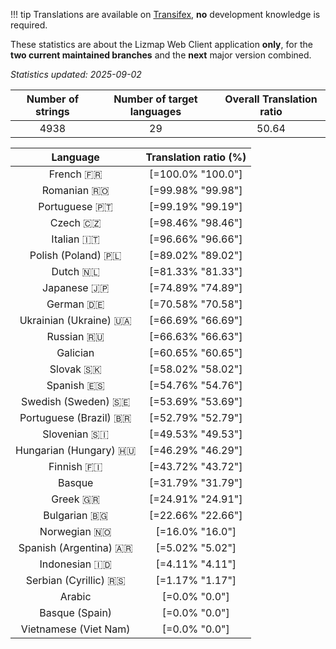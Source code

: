 <!--
DO NOT EDIT THIS FILE DIRECTLY.
It is generated automatically by transifex_stats.py in the scripts folder.
-->

!!! tip
    Translations are available on [Transifex](https://www.transifex.com/3liz-1/lizmap-locales/), **no** development
    knowledge is required.

These statistics are about the Lizmap Web Client application **only**, for the **two current
maintained branches** and the **next** major version combined.

*Statistics updated: 2025-09-02*

| Number of strings | Number of target languages | Overall Translation ratio |
|:-:|:-:|:-:|
4938|29|50.64

| Language | Translation ratio (%) |
|:-:|:-:|
French 🇫🇷 |[=100.0% "100.0"]|
Romanian 🇷🇴 |[=99.98% "99.98"]|
Portuguese 🇵🇹 |[=99.19% "99.19"]|
Czech 🇨🇿 |[=98.46% "98.46"]|
Italian 🇮🇹 |[=96.66% "96.66"]|
Polish (Poland) 🇵🇱 |[=89.02% "89.02"]|
Dutch 🇳🇱 |[=81.33% "81.33"]|
Japanese 🇯🇵 |[=74.89% "74.89"]|
German 🇩🇪 |[=70.58% "70.58"]|
Ukrainian (Ukraine) 🇺🇦 |[=66.69% "66.69"]|
Russian 🇷🇺 |[=66.63% "66.63"]|
Galician  |[=60.65% "60.65"]|
Slovak 🇸🇰 |[=58.02% "58.02"]|
Spanish 🇪🇸 |[=54.76% "54.76"]|
Swedish (Sweden) 🇸🇪 |[=53.69% "53.69"]|
Portuguese (Brazil) 🇧🇷 |[=52.79% "52.79"]|
Slovenian 🇸🇮 |[=49.53% "49.53"]|
Hungarian (Hungary) 🇭🇺 |[=46.29% "46.29"]|
Finnish 🇫🇮 |[=43.72% "43.72"]|
Basque  |[=31.79% "31.79"]|
Greek 🇬🇷 |[=24.91% "24.91"]|
Bulgarian 🇧🇬 |[=22.66% "22.66"]|
Norwegian 🇳🇴 |[=16.0% "16.0"]|
Spanish (Argentina) 🇦🇷 |[=5.02% "5.02"]|
Indonesian 🇮🇩 |[=4.11% "4.11"]|
Serbian (Cyrillic) 🇷🇸 |[=1.17% "1.17"]|
Arabic  |[=0.0% "0.0"]|
Basque (Spain)  |[=0.0% "0.0"]|
Vietnamese (Viet Nam)  |[=0.0% "0.0"]|


